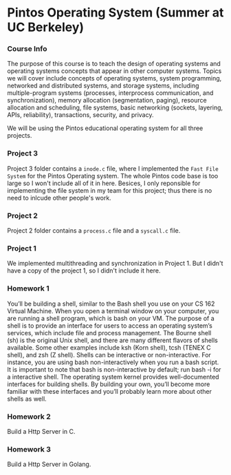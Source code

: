 # Pintos Operating System (Summer at UC Berkeley)

### Course Info

The purpose of this course is to teach the design of operating systems and operating systems concepts that appear in other computer systems. Topics we will cover include concepts of operating systems, system programming, networked and distributed systems, and storage systems, including multiple-program systems (processes, interprocess communication, and synchronization), memory allocation (segmentation, paging), resource allocation and scheduling, file systems, basic networking (sockets, layering, APIs, reliability), transactions, security, and privacy.

We will be using the Pintos educational operating system for all three projects.


### Project 3

Project 3 folder contains a `inode.c` file, where I implemented the `Fast File System` for the Pintos Operating system.
The whole Pintos code base is too large so I won't include all of it in here. Besices, I only reponsible for implementing the file system in my team for this project; thus there is no need to inlcude other people's work.


### Project 2
Project 2 folder contains a `process.c` file and a `syscall.c` file. 


### Project 1
We implemented multithreading and synchronization in Project 1. But I didn't have a copy of the project 1, so I didn't include it here.

### Homework 1 
You’ll be building a shell, similar to the Bash shell you use on your CS 162 Virtual Machine. When you open a terminal window on your computer, you are running a shell program, which is bash on your VM. The purpose of a shell is to provide an interface for users to access an operating system’s services, which include file and process management. The Bourne shell (sh) is the original Unix shell, and there are many different flavors of shells available. Some other examples include ksh (Korn shell), tcsh (TENEX C shell), and zsh (Z shell). Shells can be interactive or non-interactive. For instance, you are using bash non-interactively when you run a bash script. It is important to note that bash is non-interactive by default; run bash -i for a interactive shell.
The operating system kernel provides well-documented interfaces for building shells. By building your own, you’ll become more familiar with these interfaces and you’ll probably learn more about other shells as well.

### Homework 2
Build a Http Server in C.

### Homework 3
Build a Http Server in Golang.
